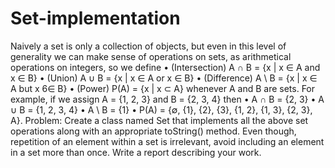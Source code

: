 # Set-implementation
Naively a set is only a collection of objects, but even in this level of generality we can make sense of operations on sets, as arithmetical operations on integers, so we define • (Intersection) A ∩ B = {x | x ∈ A and x ∈ B} • (Union) A ∪ B = {x | x ∈ A or x ∈ B} • (Difference) A \ B = {x | x ∈ A but x 6∈ B} • (Power) P(A) = {x | x ⊂ A} whenever A and B are sets. For example, if we assign A = {1, 2, 3} and B = {2, 3, 4} then • A ∩ B = {2, 3} • A ∪ B = {1, 2, 3, 4} • A \ B = {1} • P(A) = {∅, {1}, {2}, {3}, {1, 2}, {1, 3}, {2, 3}, A}. Problem: Create a class named Set that implements all the above set operations along with an appropriate toString() method. Even though, repetition of an element within a set is irrelevant, avoid including an element in a set more than once. Write a report describing your work.
